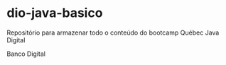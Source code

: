 # dio-java-basico

Repositório para armazenar todo o conteúdo do bootcamp Québec Java Digital

Banco Digital

